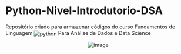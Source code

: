 # Python-Nivel-Introdutorio-DSA
Repositório criado para armazenar códigos do curso Fundamentos de Linguagem  <img align="center" alt="python" src="https://img.shields.io/badge/Python-3776AB?style=for-the-badge&logo=python&logoColor=white"/> Para Análise de Dados e Data Science 

<div align="center">
    <img src="https://github.com/Beckyyy07/Python-Nivel-Introdutorio-DSA/assets/114304867/4dcec634-46fe-4c35-8be1-d5837b87a668" alt="image">
</div>



